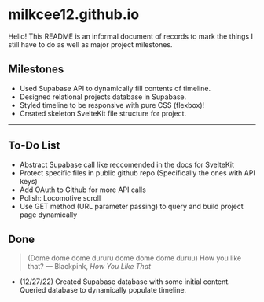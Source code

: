 # milkcee12.github.io
Hello! This README is an informal document of records to mark the things I still have to do as well as major project milestones.
## Milestones
- Used Supabase API to dynamically fill contents of timeline.
- Designed relational projects database in Supabase.
- Styled timeline to be responsive with pure CSS (flexbox)!
- Created skeleton SvelteKit file structure for project.

---
## To-Do List
- Abstract Supabase call like reccomended in the docs for SvelteKit
- Protect specific files in public github repo (Specifically the ones with API keys)
- Add OAuth to Github for more API calls
- Polish: Locomotive scroll
- Use GET method (URL parameter passing) to query and build project page dynamically


## Done
>(Dome dome dome dururu dome dome dome duruu) How you like that?
— Blackpink, <i>How You Like That</i> 

- (12/27/22) Created Supabase database with some initial content. Queried database to dynamically populate timeline.
